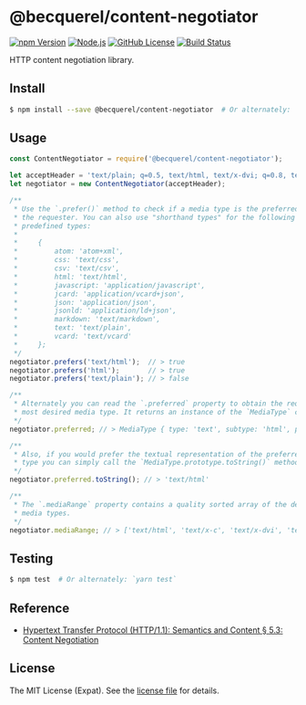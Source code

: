 @becquerel/content-negotiator
=============================
[![npm Version][NPM VERSION BADGE]][NPM PAGE]
[![Node.js][NODE VERSION BADGE]][NODE PAGE]
[![GitHub License][LICENSE BADGE]][LICENSE PAGE]
[![Build Status][BUILD BADGE]][BUILD PAGE]

HTTP content negotiation library.

Install
-------
```sh
$ npm install --save @becquerel/content-negotiator  # Or alternately: `yarn add @becquerel/content-negotiator`
```

Usage
-----
```js
const ContentNegotiator = require('@becquerel/content-negotiator');

let acceptHeader = 'text/plain; q=0.5, text/html, text/x-dvi; q=0.8, text/x-c';
let negotiator = new ContentNegotiator(acceptHeader);

/**
 * Use the `.prefer()` method to check if a media type is the preferred type of
 * the requester. You can also use "shorthand types" for the following
 * predefined types:
 *
 *     {
 *         atom: 'atom+xml',
 *         css: 'text/css',
 *         csv: 'text/csv',
 *         html: 'text/html',
 *         javascript: 'application/javascript',
 *         jcard: 'application/vcard+json',
 *         json: 'application/json',
 *         jsonld: 'application/ld+json',
 *         markdown: 'text/markdown',
 *         text: 'text/plain',
 *         vcard: 'text/vcard'
 *     };
 */
negotiator.prefers('text/html');  // > true
negotiator.prefers('html');       // > true
negotiator.prefers('text/plain'); // > false

/**
 * Alternately you can read the `.preferred` property to obtain the requester's
 * most desired media type. It returns an instance of the `MediaType` class.
 */
negotiator.preferred; // > MediaType { type: 'text', subtype: 'html', parameters: { q: 1 }, specificity: 2 }

/**
 * Also, if you would prefer the textual representation of the preferred media
 * type you can simply call the `MediaType.prototype.toString()` method.
 */
negotiator.preferred.toString(); // > 'text/html'

/**
 * The `.mediaRange` property contains a quality sorted array of the desired
 * media types.
 */
negotiator.mediaRange; // > ['text/html', 'text/x-c', 'text/x-dvi', 'text/plain']
```

Testing
-------
```sh
$ npm test  # Or alternately: `yarn test`
```

Reference
---------
- [Hypertext Transfer Protocol (HTTP/1.1): Semantics and Content &sect; 5.3: Content Negotiation][RFC7231 SEC 5.3]

License
-------
The MIT License (Expat). See the [license file](LICENSE) for details.

[BUILD BADGE]: https://img.shields.io/travis/becquerel-js/content-negotiator.svg?style=flat-square
[BUILD PAGE]: https://travis-ci.org/becquerel-js/content-negotiator
[LICENSE BADGE]: https://img.shields.io/badge/license-MIT%20License-blue.svg?style=flat-square
[LICENSE PAGE]: https://github.com/becquerel-js/content-negotiator/blob/master/LICENSE
[NODE PAGE]: https://nodejs.org/
[NODE VERSION BADGE]: https://img.shields.io/badge/node-%3E%3D7.10-%23010101.svg?style=flat-square
[NPM PAGE]: https://www.npmjs.com/package/@becquerel/content-negotiator
[NPM VERSION BADGE]: https://img.shields.io/npm/v/@becquerel/content-negotiator.svg?style=flat-square
[RFC7231 SEC 5.3]: https://tools.ietf.org/html/rfc7231#section-5.3

